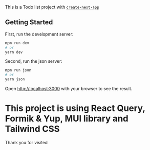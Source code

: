 This is a Todo list project with [`create-next-app`](https://github.com/vercel/next.js/tree/canary/packages/create-next-app)

## Getting Started

First, run the development server:

```bash
npm run dev
# or
yarn dev
```

Second, run the json server: 

```bash
npm run json
# or
yarn json
```

Open [http://localhost:3000](http://localhost:3000) with your browser to see the result.

# This project is using React Query, Formik & Yup, MUI library and Tailwind CSS

Thank you for visited